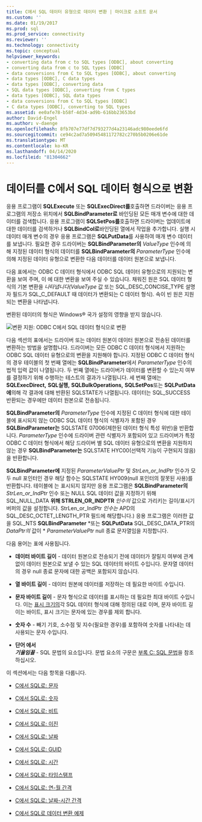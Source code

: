 ```yaml
---
title: C에서 SQL 데이터 유형으로 데이터 변환 | 마이크로 소프트 문서
ms.custom: ''
ms.date: 01/19/2017
ms.prod: sql
ms.prod_service: connectivity
ms.reviewer: ''
ms.technology: connectivity
ms.topic: conceptual
helpviewer_keywords:
- converting data from c to SQL types [ODBC], about converting
- converting data from c to SQL types [ODBC]
- data conversions from C to SQL types [ODBC], about converting
- data types [ODBC], C data types
- data types [ODBC], converting data
- SQL data types [ODBC], converting from C types
- data types [ODBC], SQL data types
- data conversions from C to SQL types [ODBC]
- C data types [ODBC], converting to SQL types
ms.assetid: ee0afe78-b58f-4d34-ad9b-616bb23653bd
author: David-Engel
ms.author: v-daenge
ms.openlocfilehash: 8fb707e77df7d793277d4a23146adc980eede6fd
ms.sourcegitcommit: ce94c2ad7a50945481172782c270b5b0206e61de
ms.translationtype: MT
ms.contentlocale: ko-KR
ms.lasthandoff: 04/14/2020
ms.locfileid: "81304662"
---
```

# <a name="converting-data-from-c-to-sql-data-types"></a>데이터를 C에서 SQL 데이터 형식으로 변환
응용 프로그램이 **SQLExecute** 또는 **SQLExecDirect를**호출하면 드라이버는 응용 프로그램의 저장소 위치에서 **SQLBindParameter로** 바인딩된 모든 매개 변수에 대한 데이터를 검색합니다. 응용 프로그램이 **SQLSetPos를**호출하면 드라이버는 업데이트에 대한 데이터를 검색하거나 **SQLBindCol로**바인딩된 열에서 작업을 추가합니다. 실행 시 데이터 매개 변수의 경우 응용 프로그램은 **SQLPutData**를 사용하여 매개 변수 데이터를 보냅니다. 필요한 경우 드라이버는 **SQLBindParameter의** *ValueType* 인수에 의해 지정된 데이터 형식의 데이터를 **SQLBindParameter의** *ParameterType* 인수에 의해 지정된 데이터 유형으로 변환한 다음 데이터를 데이터 원본으로 보냅니다.  
  
 다음 표에서는 ODBC C 데이터 형식에서 ODBC SQL 데이터 유형으로의 지원되는 변환을 보여 주며, 이 에 대한 변환을 보여 주실 수 있습니다. 채워진 원은 SQL 데이터 형식의 기본 변환을 *나타냅니다(ValueType* 값 또는 SQL_DESC_CONCISE_TYPE 설명자 필드가 SQL_C_DEFAULT 때 데이터가 변환되는 C 데이터 형식). 속이 빈 원은 지원되는 변환을 나타냅니다.  
  
 변환된 데이터의 형식은 Windows® 국가 설정의 영향을 받지 않습니다.  
  
 ![변환 지원: ODBC C에서 SQL 데이터 형식으로 변환](../../../odbc/reference/appendixes/media/apd1b.gif "apd1b")  
  
 다음 섹션의 표에서는 드라이버 또는 데이터 원본이 데이터 원본으로 전송된 데이터를 변환하는 방법을 설명합니다. 드라이버는 모든 ODBC C 데이터 형식에서 지원하는 ODBC SQL 데이터 유형으로의 변환을 지원해야 합니다. 지정된 ODBC C 데이터 형식의 경우 테이블의 첫 번째 열에는 **SQLBindParameter**에서 *ParameterType* 인수의 법적 입력 값이 나열됩니다. 두 번째 열에는 드라이버가 데이터를 변환할 수 있는지 여부를 결정하기 위해 수행하는 테스트의 결과가 나열됩니다. 세 번째 열에는 **SQLExecDirect,** **SQL실행,** **SQLBulkOperations,** **SQLSetPos**또는 **SQLPutData에**의해 각 결과에 대해 반환된 SQLSTATE가 나열됩니다. 데이터는 SQL_SUCCESS 반환되는 경우에만 데이터 원본으로 전송됩니다.  
  
 **SQLBindParameter의** *ParameterType* 인수에 지정된 C 데이터 형식에 대한 테이블에 표시되지 않는 ODBC SQL 데이터 형식의 식별자가 포함된 경우 **SQLBindParameter는** SQLSTATE 07006(제한된 데이터 형식 특성 위반)을 반환합니다. *ParameterType* 인수에 드라이버 관련 식별자가 포함되어 있고 드라이버가 특정 ODBC C 데이터 형식에서 해당 드라이버 별 SQL 데이터 유형으로의 변환을 지원하지 않는 경우 **SQLBindParameter는** SQLSTATE HYC00(선택적 기능이 구현되지 않음)을 반환합니다.  
  
 **SQLBindParameter에** 지정된 *ParameterValuePtr* 및 *StrLen_or_IndPtr* 인수가 모두 null 포인터인 경우 해당 함수는 SQLSTATE HY009(null 포인터의 잘못된 사용)를 반환합니다. 테이블에 는 표시되지 않지만 응용 프로그램은 **SQLBindParameter의** *StrLen_or_IndPtr* 인수 또는 NULL SQL 데이터 값을 지정하기 위해 SQL_NULL_DATA **위해 STRLEN_OR_INDPTR** *인수의* 값으로 가리키는 길이/표시기 버퍼의 값을 설정합니다. StrLen_or_IndPtr *인수는* APD의 SQL_DESC_OCTET_LENGTH_PTR 필드에 해당합니다.) 응용 프로그램은 이러한 값을 SQL_NTS **SQLBindParameter** \*또는 **SQLPutData** SQL_DESC_DATA_PTR의 *DataPtr의* 값이 \* *ParameterValuePtr* null 종료 문자열임을 지정합니다.  
  
 다음 용어는 표에 사용됩니다.  
  
-   **데이터 바이트 길이** - 데이터 원본으로 전송되기 전에 데이터가 잘릴지 여부에 관계없이 데이터 원본으로 보낼 수 있는 SQL 데이터의 바이트 수입니다. 문자열 데이터의 경우 null 종료 문자에 대한 공백은 포함되지 않습니다.  
  
-   **열 바이트 길이** - 데이터 원본에 데이터를 저장하는 데 필요한 바이트 수입니다.  
  
-   **문자 바이트 길이** - 문자 형식으로 데이터를 표시하는 데 필요한 최대 바이트 수입니다. 이는 [표시 크기의](../../../odbc/reference/appendixes/display-size.md)각 SQL 데이터 형식에 대해 정의된 대로 이며, 문자 바이트 길이는 바이트, 표시 크기는 문자에 있는 경우를 제외 합니다.  
  
-   **숫자 수** - 빼기 기호, 소수점 및 지수(필요한 경우)를 포함하여 숫자를 나타내는 데 사용되는 문자 수입니다.  
  
-   **단어 에서**   
     ***기울임꼴*** - SQL 문법의 요소입니다. 문법 요소의 구문은 [부록 C: SQL 문법](../../../odbc/reference/appendixes/appendix-c-sql-grammar.md)을 참조하십시오.  
  
 이 섹션에서는 다음 항목을 다룹니다.  
  
-   [C에서 SQL로: 문자](../../../odbc/reference/appendixes/c-to-sql-character.md)  
  
-   [C에서 SQL로: 숫자](../../../odbc/reference/appendixes/c-to-sql-numeric.md)  
  
-   [C에서 SQL로: 비트](../../../odbc/reference/appendixes/c-to-sql-bit.md)  
  
-   [C에서 SQL로: 이진](../../../odbc/reference/appendixes/c-to-sql-binary.md)  
  
-   [C에서 SQL로: 날짜](../../../odbc/reference/appendixes/c-to-sql-date.md)  
  
-   [C에서 SQL로: GUID](../../../odbc/reference/appendixes/c-to-sql-guid.md)  
  
-   [C에서 SQL로: 시간](../../../odbc/reference/appendixes/c-to-sql-time.md)  
  
-   [C에서 SQL로: 타임스탬프](../../../odbc/reference/appendixes/c-to-sql-timestamp.md)  
  
-   [C에서 SQL로: 연-월 간격](../../../odbc/reference/appendixes/c-to-sql-year-month-intervals.md)  
  
-   [C에서 SQL로: 날짜-시간 간격](../../../odbc/reference/appendixes/c-to-sql-day-time-intervals.md)  
  
-   [C에서 SQL로 데이터 변환 예제](../../../odbc/reference/appendixes/c-to-sql-data-conversion-examples.md)
